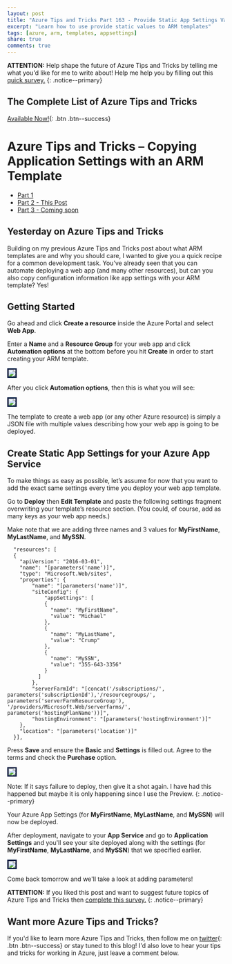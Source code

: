 ```yaml
---
layout: post
title: "Azure Tips and Tricks Part 163 - Provide Static App Settings Values in an ARM Template"
excerpt: "Learn how to use provide static values to ARM templates"
tags: [azure, arm, templates, appsettings]
share: true
comments: true
---
```


**ATTENTION:** Help shape the future of Azure Tips and Tricks by telling me what you'd like for me to write about! Help me help you by filling out this [quick survey.](http://survey.azuredev.tips)
{: .notice--primary}

## The Complete List of Azure Tips and Tricks

[Available Now!](https://michaelcrump.net/azure-tips-and-tricks-complete-list/){: .btn .btn--success}

# Azure Tips and Tricks – Copying Application Settings with an ARM Template

* [Part 1](https://www.michaelcrump.net/azure-tips-and-tricks162/)
* [Part 2 - This Post](https://www.michaelcrump.net/azure-tips-and-tricks163/)  
* [Part 3 - Coming soon]()

## Yesterday on Azure Tips and Tricks

Building on my previous Azure Tips and Tricks post about what ARM templates are and why you should care, I wanted to give you a quick recipe for a common development task. You’ve already seen that you can automate deploying a web app (and many other resources), but can you also copy configuration information like app settings with your ARM template? Yes! 

## Getting Started

Go ahead and click **Create a resource** inside the Azure Portal and select **Web App**.

Enter a **Name** and a **Resource Group** for your web app and click **Automation options** at the bottom before you hit **Create** in order to start creating your ARM template.

<img style="border:3px solid #021a40" src="/files/new_webapp.png">

After you click **Automation options**, then this is what you will see:

<img style="border:3px solid #021a40" src="/files/arm_template.png">

The template to create a web app (or any other Azure resource) is simply a JSON file with multiple values describing how your web app is going to be deployed.

## Create Static App Settings for your Azure App Service

To make things as easy as possible, let’s assume for now that you want to add the exact same settings every time you deploy your web app template. 

Go to **Deploy** then **Edit Template** and paste the following settings fragment overwriting your template’s resource section. (You could, of course, add as many keys as your web app needs.)

Make note that we are adding three names and 3 values for **MyFirstName**, **MyLastName**, and **MySSN**.

```
  "resources": [
  {
    "apiVersion": "2016-03-01",
    "name": "[parameters('name')]",
    "type": "Microsoft.Web/sites",
    "properties": {
        "name": "[parameters('name')]",
        "siteConfig": {
            "appSettings": [
            {
              "name": "MyFirstName",
              "value": "Michael"
            },
            {
              "name": "MyLastName",
              "value": "Crump"
            },
            {
              "name": "MySSN",
              "value": "355-643-3356"
            }
          ]
        },
        "serverFarmId": "[concat('/subscriptions/', parameters('subscriptionId'),'/resourcegroups/', parameters('serverFarmResourceGroup'), '/providers/Microsoft.Web/serverfarms/', parameters('hostingPlanName'))]",
        "hostingEnvironment": "[parameters('hostingEnvironment')]"
    },
    "location": "[parameters('location')]"
  }],
```

Press **Save** and ensure the **Basic** and **Settings** is filled out. Agree to the terms and check the **Purchase** option. 

<img style="border:3px solid #021a40" src="/files/customdeployment.png">

Note: If it says failure to deploy, then give it a shot again. I have had this happened but maybe it is only happening since I use the Preview. 
{: .notice--primary}

 Your Azure App Settings (for **MyFirstName**, **MyLastName**, and **MySSN**) will now be deployed. 

After deployment, navigate to your **App Service** and go to **Application Settings** and you'll see your site deployed along with the settings (for **MyFirstName**, **MyLastName**, and **MySSN**) that we specified earlier. 

<img style="border:3px solid #021a40" src="/files/create_resource1.png">

Come back tomorrow and we'll take a look at adding parameters!

**ATTENTION:** If you liked this post and want to suggest future topics of Azure Tips and Tricks then [complete this survey.](http://survey.azuredev.tips)
{: .notice--primary}

## Want more Azure Tips and Tricks?

If you'd like to learn more Azure Tips and Tricks, then follow me on [twitter](http://twitter.com/mbcrump){: .btn .btn--success} or stay tuned to this blog! I'd also love to hear your tips and tricks for working in Azure, just leave a comment below.
